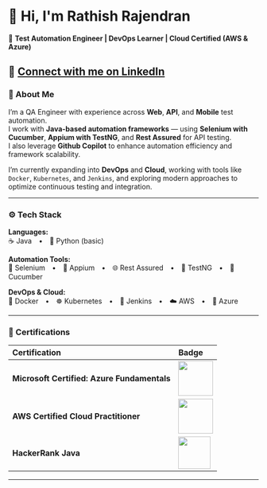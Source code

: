 # 👋 Hi, I'm Rathish Rajendran  

🎯 **Test Automation Engineer | DevOps Learner | Cloud Certified (AWS & Azure)** 

🔗 [Connect with me on LinkedIn](https://www.linkedin.com/in/your-linkedin-username) 
---

### 🧠 About Me  

I’m a QA Engineer with experience across **Web**, **API**, and **Mobile** test automation.  
I work with **Java-based automation frameworks** — using **Selenium with Cucumber**, **Appium with TestNG**, and **Rest Assured** for API testing.  
I also leverage **Github Copilot** to enhance automation efficiency and framework scalability.  

I’m currently expanding into **DevOps** and **Cloud**, working with tools like  
`Docker`, `Kubernetes`, and `Jenkins`, and exploring modern approaches to optimize continuous testing and integration.

---

### ⚙️ Tech Stack  

**Languages:**  
☕ Java • 🐍 Python (basic)

**Automation Tools:**  
🧪 Selenium • 📱 Appium • 🌐 Rest Assured • 🧩 TestNG • 🍃 Cucumber  

**DevOps & Cloud:**  
🐳 Docker • ☸️ Kubernetes • 🔧 Jenkins • ☁️ AWS • 🔹 Azure  

---

### 🏅 Certifications  

| Certification | Badge |
|:--------------|:------|
| **Microsoft Certified: Azure Fundamentals** | <img src="https://learn.microsoft.com/en-us/media/learn/certification/badges/microsoft-certified-fundamentals-badge.svg" width="70"/> |
| **AWS Certified Cloud Practitioner** | <img src="https://d1.awsstatic.com/certification/badges/AWS-Certified-Cloud-Practitioner_badge.b89bfbf2f87a3b5db9c48a06c46c62a1e2b74cfe.png" width="70"/> |
| **HackerRank Java** | <img src="https://upload.wikimedia.org/wikipedia/commons/6/65/HackerRank_logo.png" width="65"/> |

---
